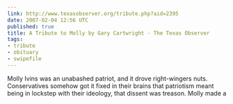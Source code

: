 ```yaml
---
link: http://www.texasobserver.org/tribute.php?aid=2395
date: 2007-02-04 12:56 UTC
published: true
title: A Tribute to Molly by Gary Cartwright - The Texas Observer
tags:
- tribute
- obituary
- swipefile
---
```


Molly Ivins was an unabashed patriot, and it drove right-wingers nuts. Conservatives somehow got it fixed in their brains that patriotism meant being in lockstep with their ideology, that dissent was treason. Molly made a
